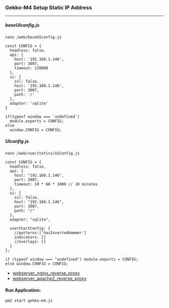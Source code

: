 ### Gekko-M4 Setup Static IP Address

-----
##### baseUIconfig.js
```
nano /web/baseUIconfig.js
```
```
const CONFIG = {
  headless: false,
  api: {
    host: '192.168.1.146',
    port: 3007,
    timeout: 120000
  },
  ui: {
    ssl: false,
    host: '192.168.1.146',
    port: 3007,
    path: '/'
  },
  adapter: 'sqlite'
}

if(typeof window === 'undefined')
  module.exports = CONFIG;
else
  window.CONFIG = CONFIG;

```

##### UIconfig.js  
```
nano /web/vue/statics/UiConfig.js
```

```
const CONFIG = {
  headless: false,
  api: {
    host: "192.168.1.146",
    port: 3007,
    timeout: 10 * 60 * 1000 // 10 minutes
  },
  ui: {
    ssl: false,
    host: "192.168.1.146",
    port: 3007,
    path: "/"
  },
  adapter: "sqlite",
  
  userChartConfig: {
    //patterns:['hasInvertedHammer']
    indicators: []
    //overlays: []
  }
};

if (typeof window === "undefined") module.exports = CONFIG;
else window.CONFIG = CONFIG;
```

* [webserver_nginx_reverse_proxy](https://github.com/universalbit-dev/gekko-m4/blob/master/docs/webserver.md)
* [webserver_apache2_reverse_proxy]()

#### Run Application:
```
pm2 start gekko-m4.js
```
